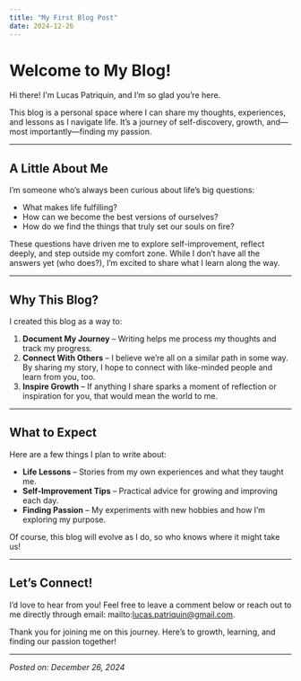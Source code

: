 ```yaml
---
title: "My First Blog Post"
date: 2024-12-26
---
```


# Welcome to My Blog!

Hi there! I'm Lucas Patriquin, and I’m so glad you’re here.

This blog is a personal space where I can share my thoughts, experiences, and lessons as I navigate life. It’s a journey of self-discovery, growth, and—most importantly—finding my passion.

---

## A Little About Me
I’m someone who’s always been curious about life’s big questions:
- What makes life fulfilling?
- How can we become the best versions of ourselves?
- How do we find the things that truly set our souls on fire?

These questions have driven me to explore self-improvement, reflect deeply, and step outside my comfort zone. While I don’t have all the answers yet (who does?), I’m excited to share what I learn along the way.

---

## Why This Blog?
I created this blog as a way to:
1. **Document My Journey** – Writing helps me process my thoughts and track my progress.
2. **Connect With Others** – I believe we’re all on a similar path in some way. By sharing my story, I hope to connect with like-minded people and learn from you, too.
3. **Inspire Growth** – If anything I share sparks a moment of reflection or inspiration for you, that would mean the world to me.

---

## What to Expect
Here are a few things I plan to write about:
- **Life Lessons** – Stories from my own experiences and what they taught me.
- **Self-Improvement Tips** – Practical advice for growing and improving each day.
- **Finding Passion** – My experiments with new hobbies and how I’m exploring my purpose.

Of course, this blog will evolve as I do, so who knows where it might take us!

---

## Let’s Connect!
I’d love to hear from you! Feel free to leave a comment below or reach out to me directly through email: mailto:lucas.patriquin@gmail.com.

Thank you for joining me on this journey. Here’s to growth, learning, and finding our passion together!

---

*Posted on: December 26, 2024*
